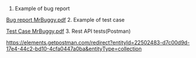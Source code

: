 
1. Example of bug report

[Bug report MrBuggy.pdf](https://github.com/PirogDawid/Projects/files/10236089/Bug.report.MrBuggy.pdf)
2. Example of test case

[Test Case MrBuggy.pdf](https://github.com/PirogDawid/Projects/files/10236090/Test.Case.MrBuggy.pdf)
3. Rest API tests(Postman)

https://elements.getpostman.com/redirect?entityId=22502483-d7c00d9d-17e4-44c2-bd10-4cfa0447a0ba&entityType=collection
